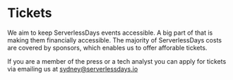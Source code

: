 # Tickets

We aim to keep ServerlessDays events accessible. A big part of that is making them financially accessible. The majority of ServerlessDays costs are covered by sponsors, which enables us to offer afforable tickets. 

<!-- In addition to afforable tickets we run a scholarship program for under represented minorities in tech, through **diversitytickets.org** which you can [apply for here](https://diversitytickets.org/en/events/420). -->

If you are a member of the press or a tech analyst you can apply for tickets via emailing us at [sydney@serverlessdays.io](mailto:sydney@serverlessdays.io)